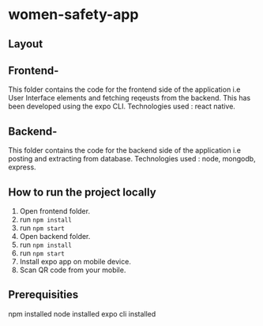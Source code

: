 # women-safety-app


## **Layout**

## Frontend-

This folder contains the code for the frontend side of the application i.e User Interface elements and fetching reqeusts from the backend.
This has been developed using the expo CLI.
Technologies used : react native.

## Backend-

This folder contains the code for the backend side of the application  i.e posting and extracting from database.   Technologies used : node, mongodb, express.
 
## How to run the project locally     

1. Open frontend folder.
2. run ```npm install```
3. run ```npm start```
4. Open backend folder.
5. run ```npm install```
6. run ```npm start```
7. Install expo app on mobile device.
8. Scan QR code from your mobile.

## Prerequisities

npm installed
node installed
expo cli installed
